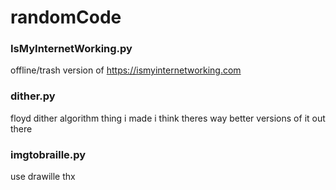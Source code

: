 # randomCode

### IsMyInternetWorking.py
offline/trash version of <https://ismyinternetworking.com>

### dither.py
floyd dither algorithm thing i made i think theres way better versions of it out there

### imgtobraille.py
use drawille thx
